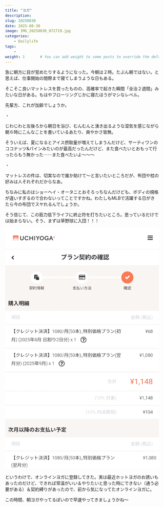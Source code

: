 ```yaml
---
title: "ヨガ"
description: 
slug: 20250830
date: 2025-08-30
image: IMG_20250830_072719.jpg
categories:
    - Dailylife
tags:
    - 
weight: 1       # You can add weight to some posts to override the default sorting (date descending)
---
```


急に朝方に目が覚めたりするようになった。今朝は２時。たぶん朝ではない。と思えば、仕事開始の間際まで寝てしまうような日もある。

そこそこ良いマットレスを買ったものの、高確率で起きた瞬間「全治２週間」みたいな日がある。もはやフローリングじかに寝たほうがマシなレベル。

先輩方、これが加齢でしょうか。  

・

じわじわと左後ろから朝日を浴び、むんむんと湧き出るような湿気を感じながら朝６時にこんなことを書いているあたり、爽やかさ皆無。

そういえば、夏になるとアイス摂取量が増えてしまうんだけど、サーティワンのココナッツ&パインみたいのが最高だったんだけど、また食べたいとおもって行ったらもう無かった⋯⋯また食べたいよ〜〜〜

・

マットレスの件は、切実なので誰か助けて〜と言いたいところだが、布団や枕の好みは人それぞれだからなあ。

ちなみに私のはショーヘイ・オータニとおそろっちなんだけども、ボディの規格が違いすぎるので合わないってことですかね。わたしもMLBで活躍する日がきたら今の布団でスヤれるんでしょうか。


そう信じて、この筋力低下ライフに終止符を打ちたいところ。思っているだけでは始まらない。そう、まずは草野球に入団！！！

<!-- gallery start -->
![](IMG_20250830_072201.jpg)
<!-- gallery end -->

というわけで、オンラインヨガに登録してきた。実は最近ホットヨガのお誘いもあったのだけど、できれば常温がいい＆やりたいと思った時にできない（通う必要がある）＆契約縛りがあったので、前から気になってたオンラインヨガに。

この時間、朝ヨガやってるぽいので早速やってきましょうかね〜
